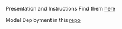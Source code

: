 Presentation and Instructions Find them [here](https://drive.google.com/drive/folders/1qyc6pzqaC1Q-OJqdhJK07qEoEKHhgM3n?usp=sharing)

Model Deployment in this [repo](https://github.com/CiprianHdz/regressor_model) 
